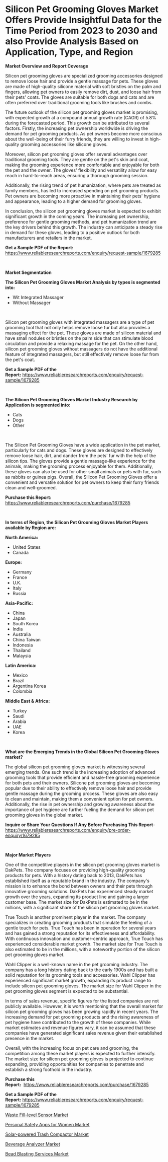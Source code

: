 <p><h1>Silicon Pet Grooming Gloves Market Offers Provide Insightful Data for the Time Period from 2023 to 2030 and also Provide Analysis Based on Application, Type, and Region</h1></p><p><strong>Market Overview and Report Coverage</strong></p>
<p><p>Silicon pet grooming gloves are specialized grooming accessories designed to remove loose hair and provide a gentle massage for pets. These gloves are made of high-quality silicone material with soft bristles on the palm and fingers, allowing pet owners to easily remove dirt, dust, and loose hair from their pets' coats. The gloves are suitable for both dogs and cats and are often preferred over traditional grooming tools like brushes and combs.</p><p>The future outlook of the silicon pet grooming gloves market is promising, with expected growth at a compound annual growth rate (CAGR) of 5.8% during the forecasted period. This growth can be attributed to several factors. Firstly, the increasing pet ownership worldwide is driving the demand for pet grooming products. As pet owners become more conscious about the well-being of their furry friends, they are willing to invest in high-quality grooming accessories like silicone gloves.</p><p>Moreover, silicon pet grooming gloves offer several advantages over traditional grooming tools. They are gentle on the pet's skin and coat, making the grooming experience more comfortable and enjoyable for both the pet and the owner. The gloves' flexibility and versatility allow for easy reach in hard-to-reach areas, ensuring a thorough grooming session.</p><p>Additionally, the rising trend of pet humanization, where pets are treated as family members, has led to increased spending on pet grooming products. Pet owners are becoming more proactive in maintaining their pets' hygiene and appearance, leading to a higher demand for grooming gloves.</p><p>In conclusion, the silicon pet grooming gloves market is expected to exhibit significant growth in the coming years. The increasing pet ownership, preference for gentle grooming methods, and pet humanization trend are the key drivers behind this growth. The industry can anticipate a steady rise in demand for these gloves, leading to a positive outlook for both manufacturers and retailers in the market.</p></p>
<p><strong>Get a Sample PDF of the Report:</strong> <a href="https://www.reliableresearchreports.com/enquiry/request-sample/1679285">https://www.reliableresearchreports.com/enquiry/request-sample/1679285</a></p>
<p>&nbsp;</p>
<p><strong>Market Segmentation</strong></p>
<p><strong>The Silicon Pet Grooming Gloves Market Analysis by types is segmented into:</strong></p>
<p><ul><li>Wit Integrated Massager</li><li>Without Massager</li></ul></p>
<p>&nbsp;</p>
<p><p>Silicon pet grooming gloves with integrated massagers are a type of pet grooming tool that not only helps remove loose fur but also provides a massaging effect for the pet. These gloves are made of silicon material and have small nodules or bristles on the palm side that can stimulate blood circulation and provide a relaxing massage for the pet. On the other hand, silicon pet grooming gloves without massagers do not have the additional feature of integrated massagers, but still effectively remove loose fur from the pet's coat.</p></p>
<p><strong>Get a Sample PDF of the Report:</strong>&nbsp;<a href="https://www.reliableresearchreports.com/enquiry/request-sample/1679285">https://www.reliableresearchreports.com/enquiry/request-sample/1679285</a></p>
<p>&nbsp;</p>
<p><strong>The Silicon Pet Grooming Gloves Market Industry Research by Application is segmented into:</strong></p>
<p><ul><li>Cats</li><li>Dogs</li><li>Other</li></ul></p>
<p>&nbsp;</p>
<p><p>The Silicon Pet Grooming Gloves have a wide application in the pet market, particularly for cats and dogs. These gloves are designed to effectively remove loose hair, dirt, and dander from the pets' fur with the help of the silicon tips. The gloves provide a gentle massage-like experience for the animals, making the grooming process enjoyable for them. Additionally, these gloves can also be used for other small animals or pets with fur, such as rabbits or guinea pigs. Overall, the Silicon Pet Grooming Gloves offer a convenient and versatile solution for pet owners to keep their furry friends clean and well-groomed.</p></p>
<p><strong>Purchase this Report:</strong>&nbsp; <a href="https://www.reliableresearchreports.com/purchase/1679285">https://www.reliableresearchreports.com/purchase/1679285</a></p>
<p>&nbsp;</p>
<p><strong>In terms of Region, the Silicon Pet Grooming Gloves Market Players available by Region are:</strong></p>
<p>
    <p> <strong> North America: </strong>
        <ul>
            <li>United States</li>
            <li>Canada</li>
        </ul>
        </p> 
    <p> <strong> Europe: </strong>
        <ul>
            <li>Germany</li>
            <li>France</li>
            <li>U.K.</li>
            <li>Italy</li>
            <li>Russia</li>
        </ul>
        </p> 
    <p> <strong> Asia-Pacific: </strong>
        <ul>
            <li>China</li>
            <li>Japan</li>
            <li>South Korea</li>
            <li>India</li>
            <li>Australia</li>
            <li>China Taiwan</li>
            <li>Indonesia</li>
            <li>Thailand</li>
            <li>Malaysia</li>
        </ul>
        </p> 
    <p> <strong> Latin America: </strong>
        <ul>
            <li>Mexico</li>
            <li>Brazil</li>
            <li>Argentina Korea</li>
            <li>Colombia</li>
        </ul>
        </p> 
    <p> <strong> Middle East & Africa: </strong>
        <ul>
            <li>Turkey</li>
            <li>Saudi</li>
            <li>Arabia</li>
            <li>UAE</li>
            <li>Korea</li>
        </ul>
    </p>
    </p>
<p>&nbsp;</p>
<p><strong>What are the Emerging Trends in the Global Silicon Pet Grooming Gloves market?</strong></p>
<p><p>The global silicon pet grooming gloves market is witnessing several emerging trends. One such trend is the increasing adoption of advanced grooming tools that provide efficient and hassle-free grooming experience for both pets and their owners. Silicone pet grooming gloves are becoming popular due to their ability to effectively remove loose hair and provide gentle massage during the grooming process. These gloves are also easy to clean and maintain, making them a convenient option for pet owners. Additionally, the rise in pet ownership and growing awareness about the importance of pet hygiene are further fueling the demand for silicon pet grooming gloves in the global market.</p></p>
<p><strong>Inquire or Share Your Questions If Any Before Purchasing This Report</strong>- <a href="https://www.reliableresearchreports.com/enquiry/pre-order-enquiry/1679285">https://www.reliableresearchreports.com/enquiry/pre-order-enquiry/1679285</a></p>
<p>&nbsp;</p>
<p><strong>Major Market Players</strong></p>
<p><p>One of the competitive players in the silicon pet grooming gloves market is DakPets. The company focuses on providing high-quality grooming products for pets. With a history dating back to 2013, DakPets has established itself as a reputable brand in the industry. The company's mission is to enhance the bond between owners and their pets through innovative grooming solutions. DakPets has experienced steady market growth over the years, expanding its product line and gaining a larger customer base. The market size for DakPets is estimated to be in the millions, with a significant share of the silicon pet grooming gloves market.</p><p>True Touch is another prominent player in the market. The company specializes in creating grooming products that simulate the feeling of a gentle touch for pets. True Touch has been in operation for several years and has gained a strong reputation for its effectiveness and affordability. With continuous innovation and customer-centric approach, True Touch has experienced considerable market growth. The market size for True Touch is also estimated to be in the millions, with a noteworthy portion of the silicon pet grooming gloves market.</p><p>Wahl Clipper is a well-known name in the pet grooming industry. The company has a long history dating back to the early 1900s and has built a solid reputation for its grooming tools and accessories. Wahl Clipper has experienced significant market growth, expanding its product range to include silicon pet grooming gloves. The market size for Wahl Clipper in the pet grooming gloves segment is expected to be substantial.</p><p>In terms of sales revenue, specific figures for the listed companies are not publicly available. However, it is worth mentioning that the overall market for silicon pet grooming gloves has been growing rapidly in recent years. The increasing demand for pet grooming products and the rising awareness of pet hygiene have contributed to the growth of these companies. While market estimates and revenue figures vary, it can be assumed that these companies have generated significant sales revenue given their established presence in the market.</p><p>Overall, with the increasing focus on pet care and grooming, the competition among these market players is expected to further intensify. The market size for silicon pet grooming gloves is projected to continue expanding, providing opportunities for companies to penetrate and establish a strong foothold in the industry.</p></p>
<p><strong>Purchase this Report:</strong>&nbsp;&nbsp;<a href="https://www.reliableresearchreports.com/purchase/1679285">https://www.reliableresearchreports.com/purchase/1679285</a></p>
<p></p>
<p><strong>Get a Sample PDF of the Report:</strong>&nbsp;<a href="https://www.reliableresearchreports.com/enquiry/request-sample/1679285">https://www.reliableresearchreports.com/enquiry/request-sample/1679285</a></p>
<p><p><a href="https://www.linkedin.com/pulse/waste-fill-level-sensor-market-size-growth-forecast-from/">Waste Fill-level Sensor Market</a></p><p><a href="https://www.linkedin.com/pulse/decoding-personal-safety-apps-women-market-deep-dive-latest/">Personal Safety Apps for Women Market</a></p><p><a href="https://www.linkedin.com/pulse/solar-powered-trash-compactor-market-research-report-provides/">Solar-powered Trash Compactor Market</a></p><p><a href="https://medium.com/@favor.look.seal/beverage-analyzer-market-size-growth-forecast-2023-2030-f7235e6de7ba">Beverage Analyzer Market</a></p><p><a href="https://medium.com/@sk99912151/bead-blasting-services-nbsp-market-focuses-on-market-share-size-and-projected-forecast-till-2030-80c81b61fa28">Bead Blasting Services Market</a></p></p>